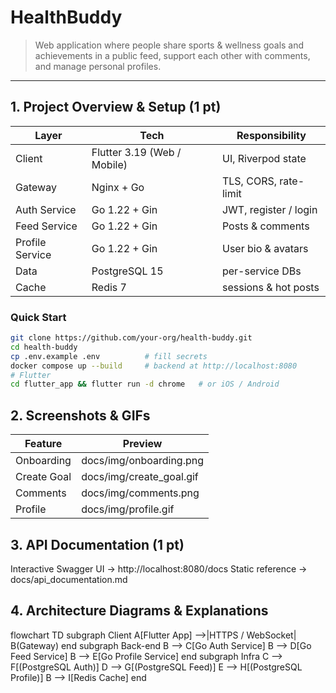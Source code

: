 # HealthBuddy
> Web application where people share sports & wellness goals and achievements in a public feed, support each other with comments, and manage personal profiles.

---

## 1. Project Overview & Setup (1 pt)

| Layer | Tech | Responsibility |
|-------|------|----------------|
| Client | Flutter 3.19 (Web / Mobile) | UI, Riverpod state |
| Gateway | Nginx + Go | TLS, CORS, rate-limit |
| Auth Service | Go 1.22 + Gin | JWT, register / login |
| Feed Service | Go 1.22 + Gin | Posts & comments |
| Profile Service | Go 1.22 + Gin | User bio & avatars |
| Data | PostgreSQL 15 | per-service DBs |
| Cache | Redis 7 | sessions & hot posts |

### Quick Start
```bash
git clone https://github.com/your-org/health-buddy.git
cd health-buddy
cp .env.example .env          # fill secrets
docker compose up --build     # backend at http://localhost:8080
# Flutter
cd flutter_app && flutter run -d chrome   # or iOS / Android
```

## 2. Screenshots & GIFs
| Feature     | Preview                    |
|-------------|----------------------------|
| Onboarding  | docs/img/onboarding.png    |
| Create Goal | docs/img/create_goal.gif   |
| Comments    | docs/img/comments.png      |
| Profile     | docs/img/profile.gif       |

## 3. API Documentation (1 pt)
Interactive Swagger UI → http://localhost:8080/docs
Static reference → docs/api_documentation.md

## 4. Architecture Diagrams & Explanations

flowchart TD
    subgraph Client
        A[Flutter App] -->|HTTPS / WebSocket| B(Gateway)
    end
    subgraph Back-end
        B --> C[Go Auth Service]
        B --> D[Go Feed Service]
        B --> E[Go Profile Service]
    end
    subgraph Infra
        C --> F[(PostgreSQL Auth)]
        D --> G[(PostgreSQL Feed)]
        E --> H[(PostgreSQL Profile)]
        B --> I[Redis Cache]
    end
